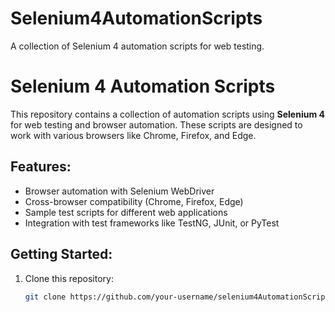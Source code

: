 # Selenium4AutomationScripts
A collection of Selenium 4 automation scripts for web testing.

# Selenium 4 Automation Scripts

This repository contains a collection of automation scripts using **Selenium 4** for web testing and browser automation. These scripts are designed to work with various browsers like Chrome, Firefox, and Edge.

## Features:
- Browser automation with Selenium WebDriver
- Cross-browser compatibility (Chrome, Firefox, Edge)
- Sample test scripts for different web applications
- Integration with test frameworks like TestNG, JUnit, or PyTest

## Getting Started:

1. Clone this repository:
   ```bash
   git clone https://github.com/your-username/selenium4AutomationScripts.git
